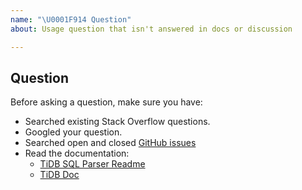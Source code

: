 ```yaml
---
name: "\U0001F914 Question"
about: Usage question that isn't answered in docs or discussion

---
```


## Question

Before asking a question, make sure you have:

- Searched existing Stack Overflow questions.
- Googled your question.
- Searched open and closed [GitHub issues](https://github.com/YKG/parser/issues?utf8=%E2%9C%93&q=is%3Aissue)
- Read the documentation:
  - [TiDB SQL Parser Readme](https://github.com/YKG/parser)
  - [TiDB Doc](https://github.com/pingcap/docs)
